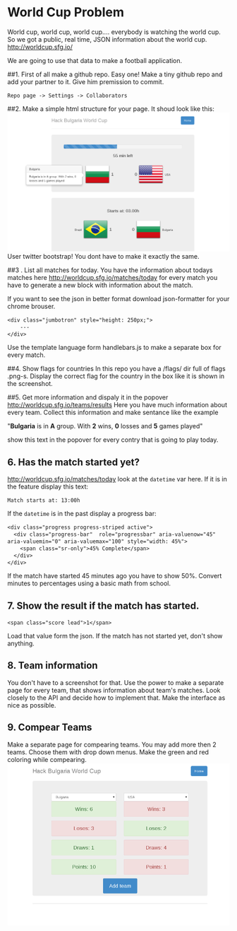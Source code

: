 World Cup Problem
======

World cup, world cup, world cup.... everybody is watching the world cup. So we got a public, real time, JSON information about the world cup. http://worldcup.sfg.io/

We are going to use that data to make a football application. 

##1. First of all make a github repo.
Easy one! Make a tiny github repo and add your partner to it. Give him premission to commit.
```
Repo page -> Settings -> Collaborators
```

##2. Make a simple html structure for your page. It shoud look like this:
![World Cup Problem Hack Bulgaria](screenshot.png?raw=true)
User twitter bootstrap!
You dont have to make it exactly the same.

##3 . List all matches for today.
You have the information about todays matches here http://worldcup.sfg.io/matches/today for every match you have to generate a new block with information about the match.

If you want to see the json in better format download json-formatter for your chrome brouser.

```
<div class="jumbotron" style="height: 250px;">
    ---
</div>
```

Use the template language form handlebars.js to make a separate box for every match.

##4. Show flags for countries
In this repo you have a /flags/ dir full of flags .png-s. Display the correct flag for the country in the box like it is shown in the screenshot.

##5. Get more information and dispaly it in the popover
http://worldcup.sfg.io/teams/results Here you have much information about every team. Collect this information and make sentance like the example

 
"__Bulgaria__ is in __A__ group. With __2__ wins, __0__ losses and __5__ games played"

show this text in the popover for every contry that is going to play today.

## 6. Has the match started yet? 
http://worldcup.sfg.io/matches/today look at the ``datetime`` var here. If it is in the feature display this text: 
```
Match starts at: 13:00h
```

If the ``datetime`` is in the past display a progress bar:
```
<div class="progress progress-striped active">
  <div class="progress-bar"  role="progressbar" aria-valuenow="45" aria-valuemin="0" aria-valuemax="100" style="width: 45%">
    <span class="sr-only">45% Complete</span>
  </div>
</div>
```
If the match have started 45 minutes ago you have to show 50%. Convert minutes to percentages using a basic math from school.

## 7. Show the result if the match has started.
```
<span class="score lead">1</span>
```
Load that value form the json. If the match has not started yet, don't show anything.

## 8. Team information
You don't have to a screenshot for that. Use the power to make a separate page for every team, that shows information about team's matches. Look closely to the API and decide how to implement that. Make the interface as nice as possible. 

## 9. Compear Teams
Make a separate page for compearing teams. You may add more then 2 teams. Choose them with drop down menus. Make the green and red coloring while compearing.
![World Cup Problem2 Hack Bulgaria](screenshot2.png?raw=true)
